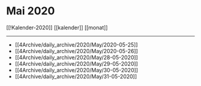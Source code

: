 # Mai 2020
[[!Kalender-2020]]
[[kalender]] [[monat]]

---

- [[4Archive/daily_archive/2020/May/2020-05-25]]
- [[4Archive/daily_archive/2020/May/2020-05-26]]
- [[4Archive/daily_archive/2020/May/28-05-2020]]
- [[4Archive/daily_archive/2020/May/29-05-2020]]
- [[4Archive/daily_archive/2020/May/30-05-2020]]
- [[4Archive/daily_archive/2020/May/31-05-2020]]